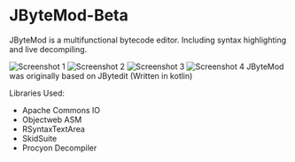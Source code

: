 # JByteMod-Beta
JByteMod is a multifunctional bytecode editor. Including syntax highlighting and live decompiling.

![Screenshot 1](https://i.imgur.com/s5aQgyU.png)
![Screenshot 2](https://i.imgur.com/s9TRfKZ.png)
![Screenshot 3](https://i.imgur.com/hDaEfq8.png)
![Screenshot 4](https://i.imgur.com/lGsIjKk.png)
JByteMod was originally based on JBytedit (Written in kotlin)

Libraries Used:
- Apache Commons IO
- Objectweb ASM
- RSyntaxTextArea
- SkidSuite
- Procyon Decompiler